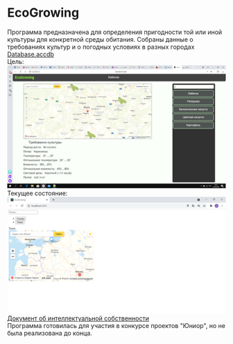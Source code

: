 # EcoGrowing
Программа предназначена для определения пригодности той или иной культуры для конкретной среды обитания.
Собраны данные о требованиях культур и о погодных условиях в разных городах [Database.accdb](https://github.com/BelDim04/EcoGrowing/blob/master/Database.accdb)    
Цель:    
<img src="https://github.com/BelDim04/EcoGrowing/blob/master/EcoGrowingPhoto.png" alt="Иллюстрация" width="1080"/>
Текущее состояние:
<img src="https://github.com/BelDim04/EcoGrowing/blob/master/EcoGrowingCurrent.png" alt="Иллюстрация" width="1080"/>
[Документ об интеллектуальной собственности](https://new.fips.ru/registers-doc-view/fips_servlet?DB=EVM&DocNumber=2021610457&TypeFile=html)    
Программа готовилась для участия в конкурсе проектов "Юниор", но не была реализована до конца.
